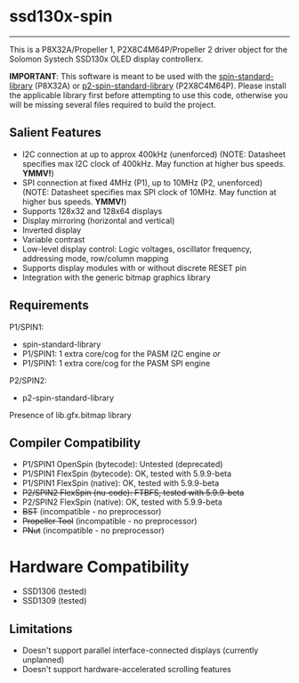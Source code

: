 # ssd130x-spin
--------------

This is a P8X32A/Propeller 1, P2X8C4M64P/Propeller 2 driver object for the Solomon Systech SSD130x OLED display controllerx.

**IMPORTANT**: This software is meant to be used with the [spin-standard-library](https://github.com/avsa242/spin-standard-library) (P8X32A) or [p2-spin-standard-library](https://github.com/avsa242/p2-spin-standard-library) (P2X8C4M64P). Please install the applicable library first before attempting to use this code, otherwise you will be missing several files required to build the project.

## Salient Features

* I2C connection at up to approx 400kHz (unenforced)
(NOTE: Datasheet specifies max I2C clock of 400kHz. May function at higher bus speeds. __YMMV!__)
* SPI connection at fixed 4MHz (P1), up to 10MHz (P2, unenforced)
(NOTE: Datasheet specifies max SPI clock of 10MHz. May function at higher bus speeds. __YMMV!__)
* Supports 128x32 and 128x64 displays
* Display mirroring (horizontal and vertical)
* Inverted display
* Variable contrast
* Low-level display control: Logic voltages, oscillator frequency, addressing mode, row/column mapping
* Supports display modules with or without discrete RESET pin
* Integration with the generic bitmap graphics library

## Requirements

P1/SPIN1:
* spin-standard-library
* P1/SPIN1: 1 extra core/cog for the PASM I2C engine
_or_
* P1/SPIN1: 1 extra core/cog for the PASM SPI engine

P2/SPIN2:
* p2-spin-standard-library

Presence of lib.gfx.bitmap library

## Compiler Compatibility

* P1/SPIN1 OpenSpin (bytecode): Untested (deprecated)
* P1/SPIN1 FlexSpin (bytecode): OK, tested with 5.9.9-beta
* P1/SPIN1 FlexSpin (native): OK, tested with 5.9.9-beta
* ~~P2/SPIN2 FlexSpin (nu-code): FTBFS, tested with 5.9.9-beta~~
* P2/SPIN2 FlexSpin (native): OK, tested with 5.9.9-beta
* ~~BST~~ (incompatible - no preprocessor)
* ~~Propeller Tool~~ (incompatible - no preprocessor)
* ~~PNut~~ (incompatible - no preprocessor)

# Hardware Compatibility

* SSD1306 (tested)
* SSD1309 (tested)

## Limitations

* Doesn't support parallel interface-connected displays (currently unplanned)
* Doesn't support hardware-accelerated scrolling features

